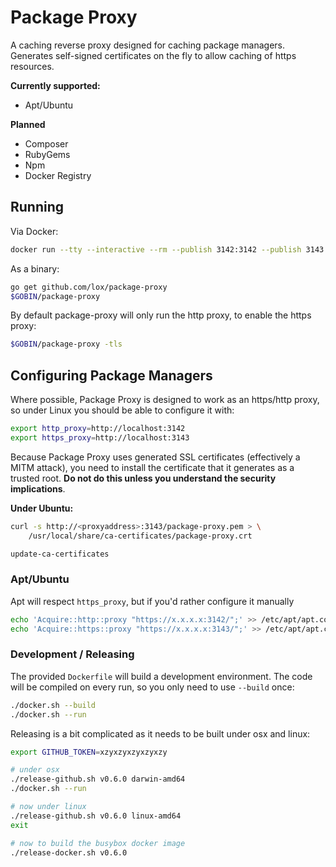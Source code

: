 # Package Proxy

A caching reverse proxy designed for caching package managers. Generates self-signed certificates on the fly to allow caching of https resources.

**Currently supported:**
  * Apt/Ubuntu

**Planned**
  * Composer
  * RubyGems
  * Npm
  * Docker Registry


## Running

Via Docker:

```bash
docker run --tty --interactive --rm --publish 3142:3142 --publish 3143:3143 lox24/package-proxy:latest
```

As a binary:

```bash
go get github.com/lox/package-proxy 
$GOBIN/package-proxy
```

By default package-proxy will only run the http proxy, to enable the https proxy:

```bash
$GOBIN/package-proxy -tls
```

## Configuring Package Managers

Where possible, Package Proxy is designed to work as an https/http proxy, so under Linux you should be able to configure it with:

```bash
export http_proxy=http://localhost:3142
export https_proxy=http://localhost:3143
```

Because Package Proxy uses generated SSL certificates (effectively a MITM attack), you need to install the certificate that it generates as a trusted root. **Do not do this unless you understand the security implications**.

**Under Ubuntu:**

```bash
curl -s http://<proxyaddress>:3143/package-proxy.pem > \
    /usr/local/share/ca-certificates/package-proxy.crt

update-ca-certificates
```


### Apt/Ubuntu

Apt will respect `https_proxy`, but if you'd rather configure it manually

```bash
echo 'Acquire::http::proxy "https://x.x.x.x:3142/";' >> /etc/apt/apt.conf
echo 'Acquire::https::proxy "https://x.x.x.x:3143/";' >> /etc/apt/apt.conf
```

### Development / Releasing

The provided `Dockerfile` will build a development environment. The code will be compiled on every run, so you only need to use `--build` once:

```bash
./docker.sh --build
./docker.sh --run 
```

Releasing is a bit complicated as it needs to be built under osx and linux: 

```bash
export GITHUB_TOKEN=xzyxzyxzyxzyxzy 

# under osx
./release-github.sh v0.6.0 darwin-amd64
./docker.sh --run

# now under linux
./release-github.sh v0.6.0 linux-amd64
exit

# now to build the busybox docker image
./release-docker.sh v0.6.0 
```

